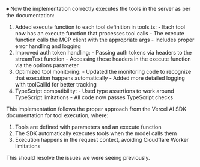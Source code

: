 
⏺ Now the implementation correctly executes the tools in the server as per the documentation:

  1. Added execute function to each tool definition in tools.ts:
    - Each tool now has an execute function that processes tool calls
    - The execute function calls the MCP client with the appropriate args
    - Includes proper error handling and logging
  2. Improved auth token handling:
    - Passing auth tokens via headers to the streamText function
    - Accessing these headers in the execute function via the options parameter
  3. Optimized tool monitoring:
    - Updated the monitoring code to recognize that execution happens automatically
    - Added more detailed logging with toolCallId for better tracking
  4. TypeScript compatibility:
    - Used type assertions to work around TypeScript limitations
    - All code now passes TypeScript checks

  This implementation follows the proper approach from the Vercel AI SDK documentation for tool execution, where:
  1. Tools are defined with parameters and an execute function
  2. The SDK automatically executes tools when the model calls them
  3. Execution happens in the request context, avoiding Cloudflare Worker limitations

  This should resolve the issues we were seeing previously.
